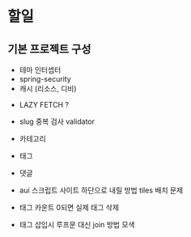 # 할일

## 기본 프로젝트 구성

* 테마 인터셉터
* spring-security
* 캐시 (리소스,  디비)

- LAZY FETCH ?


- slug 중복 검사 validator
- 카테고리
- 태그
- 댓글

- aui 스크립트 사이트 하단으로 내릴 방법 tiles 배치 문제


- 태그 카운트 0되면 실제 태그 삭제
- 태그 삽입시 루프문 대신 join 방법 모색
 